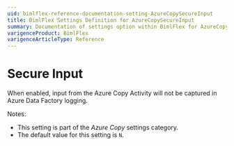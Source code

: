 ```yaml
---
uid: bimlflex-reference-documentation-setting-AzureCopySecureInput
title: BimlFlex Settings Definition for AzureCopySecureInput
summary: Documentation of settings option within BimlFlex for AzureCopySecureInput
varigenceProduct: BimlFlex
varigenceArticleType: Reference
---
```


# Secure Input

When enabled, input from the Azure Copy Activity will not be captured in Azure Data Factory logging.

Notes:

* This setting is part of the *Azure Copy* settings category.
* The default value for this setting is `N`.